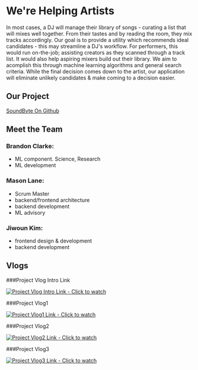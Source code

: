 # We're Helping Artists 

In most cases, a DJ will manage their library of songs - curating a list that will mixes well together. From their tastes and by reading the room, they mix tracks accordingly. Our goal is to provide a utility which recommends ideal candidates - this may streamline a DJ's workflow. For performers, this would run on-the-job; assisting creators as they scanned through a track list. It would also help aspiring mixers build out their library. We aim to acomplish this through machine learning algorithms and general search criteria. While the final decision comes down to the artist, our application will eliminate unlikely candidates & make coming to a decision easier. 

## Our Project

[SoundByte On Github](https://github.com/lane203m/SoundByte)


## Meet the Team

### Brandon Clarke:
- ML component. Science, Research
- ML development

### Mason Lane:
- Scrum Master
- backend/frontend architecture
- backend development
- ML advisory

### Jiwoun Kim:
- frontend design & development
- backend development


## Vlogs
###Project Vlog Intro Link

[![Project Vlog Intro Link - Click to watch](https://img.youtube.com/vi/1oX0xEtuw2I/maxresdefault.jpg)](https://youtu.be/1oX0xEtuw2I)

###Project Vlog1

[![Project Vlog1 Link - Click to watch](https://img.youtube.com/vi/jK9QYWRWPuQ/maxresdefault.jpg)](https://youtu.be/jK9QYWRWPuQ)

###Project Vlog2

[![Project Vlog2 Link - Click to watch](https://img.youtube.com/vi/2v6TyRrs7hI/maxresdefault.jpg)](https://youtu.be/2v6TyRrs7hI)

###Project Vlog3

[![Project Vlog3 Link - Click to watch](https://img.youtube.com/vi/zlUKr5duDy0/maxresdefault.jpg)](https://youtu.be/zlUKr5duDy0)


